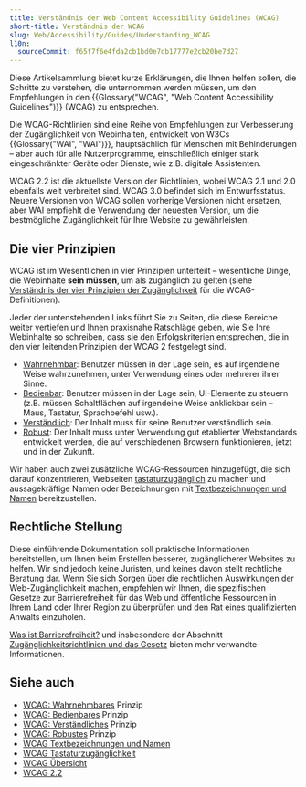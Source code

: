 ```yaml
---
title: Verständnis der Web Content Accessibility Guidelines (WCAG)
short-title: Verständnis der WCAG
slug: Web/Accessibility/Guides/Understanding_WCAG
l10n:
  sourceCommit: f65f7f6e4fda2cb1bd0e7db17777e2cb20be7d27
---
```


Diese Artikelsammlung bietet kurze Erklärungen, die Ihnen helfen sollen, die Schritte zu verstehen, die unternommen werden müssen, um den Empfehlungen in den {{Glossary("WCAG", "Web Content Accessibility Guidelines")}} (WCAG) zu entsprechen.

Die WCAG-Richtlinien sind eine Reihe von Empfehlungen zur Verbesserung der Zugänglichkeit von Webinhalten, entwickelt von W3Cs {{Glossary("WAI", "WAI")}}, hauptsächlich für Menschen mit Behinderungen – aber auch für alle Nutzerprogramme, einschließlich einiger stark eingeschränkter Geräte oder Dienste, wie z.B. digitale Assistenten.

WCAG 2.2 ist die aktuellste Version der Richtlinien, wobei WCAG 2.1 und 2.0 ebenfalls weit verbreitet sind. WCAG 3.0 befindet sich im Entwurfsstatus.
Neuere Versionen von WCAG sollen vorherige Versionen nicht ersetzen, aber WAI empfiehlt die Verwendung der neuesten Version, um die bestmögliche Zugänglichkeit für Ihre Website zu gewährleisten.

## Die vier Prinzipien

WCAG ist im Wesentlichen in vier Prinzipien unterteilt – wesentliche Dinge, die Webinhalte **sein müssen**, um als zugänglich zu gelten (siehe [Verständnis der vier Prinzipien der Zugänglichkeit](https://www.w3.org/WAI/WCAG22/Understanding/intro#understanding-the-four-principles-of-accessibility) für die WCAG-Definitionen).

Jeder der untenstehenden Links führt Sie zu Seiten, die diese Bereiche weiter vertiefen und Ihnen praxisnahe Ratschläge geben, wie Sie Ihre Webinhalte so schreiben, dass sie den Erfolgskriterien entsprechen, die in den vier leitenden Prinzipien der WCAG 2 festgelegt sind.

- [Wahrnehmbar](/de/docs/Web/Accessibility/Guides/Understanding_WCAG/Perceivable): Benutzer müssen in der Lage sein, es auf irgendeine Weise wahrzunehmen, unter Verwendung eines oder mehrerer ihrer Sinne.
- [Bedienbar](/de/docs/Web/Accessibility/Guides/Understanding_WCAG/Operable): Benutzer müssen in der Lage sein, UI-Elemente zu steuern (z.B. müssen Schaltflächen auf irgendeine Weise anklickbar sein – Maus, Tastatur, Sprachbefehl usw.).
- [Verständlich](/de/docs/Web/Accessibility/Guides/Understanding_WCAG/Understandable): Der Inhalt muss für seine Benutzer verständlich sein.
- [Robust](/de/docs/Web/Accessibility/Guides/Understanding_WCAG/Robust): Der Inhalt muss unter Verwendung gut etablierter Webstandards entwickelt werden, die auf verschiedenen Browsern funktionieren, jetzt und in der Zukunft.

Wir haben auch zwei zusätzliche WCAG-Ressourcen hinzugefügt, die sich darauf konzentrieren, Webseiten [tastaturzugänglich](/de/docs/Web/Accessibility/Guides/Understanding_WCAG/Keyboard) zu machen und aussagekräftige Namen oder Bezeichnungen mit [Textbezeichnungen und Namen](/de/docs/Web/Accessibility/Guides/Understanding_WCAG/Text_labels_and_names) bereitzustellen.

## Rechtliche Stellung

Diese einführende Dokumentation soll praktische Informationen bereitstellen, um Ihnen beim Erstellen besserer, zugänglicherer Websites zu helfen. Wir sind jedoch keine Juristen, und keines davon stellt rechtliche Beratung dar. Wenn Sie sich Sorgen über die rechtlichen Auswirkungen der Web-Zugänglichkeit machen, empfehlen wir Ihnen, die spezifischen Gesetze zur Barrierefreiheit für das Web und öffentliche Ressourcen in Ihrem Land oder Ihrer Region zu überprüfen und den Rat eines qualifizierten Anwalts einzuholen.

[Was ist Barrierefreiheit?](/de/docs/Learn_web_development/Core/Accessibility/What_is_accessibility) und insbesondere der Abschnitt [Zugänglichkeitsrichtlinien und das Gesetz](/de/docs/Learn_web_development/Core/Accessibility/What_is_accessibility#accessibility_guidelines_and_the_law) bieten mehr verwandte Informationen.

## Siehe auch

- [WCAG: Wahrnehmbares](/de/docs/Web/Accessibility/Guides/Understanding_WCAG/Perceivable) Prinzip
- [WCAG: Bedienbares](/de/docs/Web/Accessibility/Guides/Understanding_WCAG/Operable) Prinzip
- [WCAG: Verständliches](/de/docs/Web/Accessibility/Guides/Understanding_WCAG/Understandable) Prinzip
- [WCAG: Robustes](/de/docs/Web/Accessibility/Guides/Understanding_WCAG/Robust) Prinzip
- [WCAG Textbezeichnungen und Namen](/de/docs/Web/Accessibility/Guides/Understanding_WCAG/Text_labels_and_names)
- [WCAG Tastaturzugänglichkeit](/de/docs/Web/Accessibility/Guides/Understanding_WCAG/Keyboard)
- [WCAG Übersicht](https://www.w3.org/WAI/standards-guidelines/wcag/)
- [WCAG 2.2](https://www.w3.org/TR/WCAG22/)
